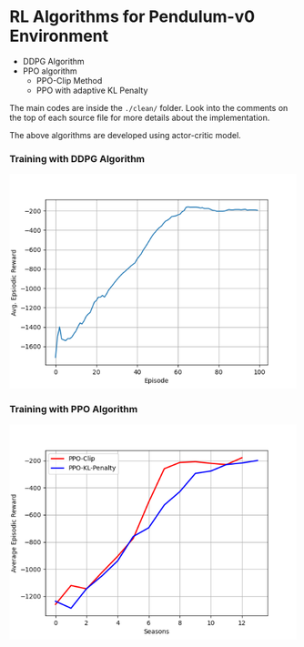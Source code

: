 # RL Algorithms for Pendulum-v0 Environment
- DDPG Algorithm
- PPO algorithm
   - PPO-Clip Method
   - PPO with adaptive KL Penalty

The main codes are inside the  `./clean/` folder. Look into
the comments on the top of each source file for more details
about the implementation.

The above algorithms are developed using actor-critic model. 

### Training with DDPG Algorithm
![DDPG](./images/pendu_ddpg.png)

### Training with PPO Algorithm
![PPO](./images/pendu_ppo.png)

